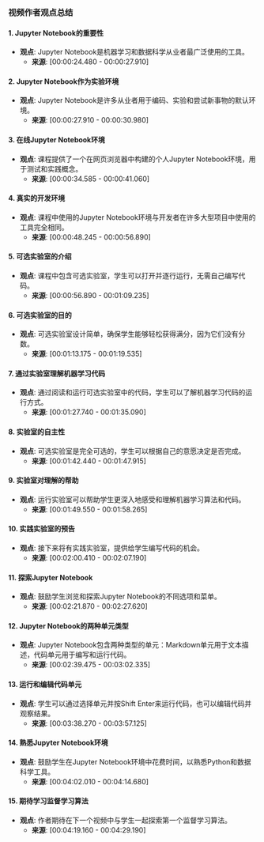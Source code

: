 ### 视频作者观点总结

#### 1. Jupyter Notebook的重要性
- **观点**: Jupyter Notebook是机器学习和数据科学从业者最广泛使用的工具。
  - **来源**: [00:00:24.480 - 00:00:27.910]

#### 2. Jupyter Notebook作为实验环境
- **观点**: Jupyter Notebook是许多从业者用于编码、实验和尝试新事物的默认环境。
  - **来源**: [00:00:27.910 - 00:00:30.980]

#### 3. 在线Jupyter Notebook环境
- **观点**: 课程提供了一个在网页浏览器中构建的个人Jupyter Notebook环境，用于测试和实践概念。
  - **来源**: [00:00:34.585 - 00:00:41.060]

#### 4. 真实的开发环境
- **观点**: 课程中使用的Jupyter Notebook环境与开发者在许多大型项目中使用的工具完全相同。
  - **来源**: [00:00:48.245 - 00:00:56.890]

#### 5. 可选实验室的介绍
- **观点**: 课程中包含可选实验室，学生可以打开并逐行运行，无需自己编写代码。
  - **来源**: [00:00:56.890 - 00:01:09.235]

#### 6. 可选实验室的目的
- **观点**: 可选实验室设计简单，确保学生能够轻松获得满分，因为它们没有分数。
  - **来源**: [00:01:13.175 - 00:01:19.535]

#### 7. 通过实验室理解机器学习代码
- **观点**: 通过阅读和运行可选实验室中的代码，学生可以了解机器学习代码的运行方式。
  - **来源**: [00:01:27.740 - 00:01:35.090]

#### 8. 实验室的自主性
- **观点**: 可选实验室是完全可选的，学生可以根据自己的意愿决定是否完成。
  - **来源**: [00:01:42.440 - 00:01:47.915]

#### 9. 实验室对理解的帮助
- **观点**: 运行实验室可以帮助学生更深入地感受和理解机器学习算法和代码。
  - **来源**: [00:01:49.550 - 00:01:58.265]

#### 10. 实践实验室的预告
- **观点**: 接下来将有实践实验室，提供给学生编写代码的机会。
  - **来源**: [00:02:00.410 - 00:02:07.190]

#### 11. 探索Jupyter Notebook
- **观点**: 鼓励学生浏览和探索Jupyter Notebook的不同选项和菜单。
  - **来源**: [00:02:21.870 - 00:02:27.620]

#### 12. Jupyter Notebook的两种单元类型
- **观点**: Jupyter Notebook包含两种类型的单元：Markdown单元用于文本描述，代码单元用于编写和运行代码。
  - **来源**: [00:02:39.475 - 00:03:02.335]

#### 13. 运行和编辑代码单元
- **观点**: 学生可以通过选择单元并按Shift Enter来运行代码，也可以编辑代码并观察结果。
  - **来源**: [00:03:38.270 - 00:03:57.125]

#### 14. 熟悉Jupyter Notebook环境
- **观点**: 鼓励学生在Jupyter Notebook环境中花费时间，以熟悉Python和数据科学工具。
  - **来源**: [00:04:02.010 - 00:04:14.680]

#### 15. 期待学习监督学习算法
- **观点**: 作者期待在下一个视频中与学生一起探索第一个监督学习算法。
  - **来源**: [00:04:19.160 - 00:04:29.190]